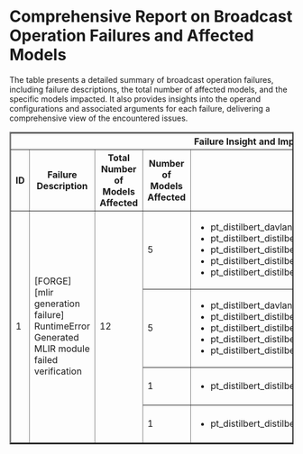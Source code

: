 <h1>Comprehensive Report on Broadcast Operation Failures and Affected Models</h1>
<p>The table presents a detailed summary of broadcast operation failures, including failure descriptions, the total number of affected models, and the specific models impacted. It also provides insights into the operand configurations and associated arguments for each failure, delivering a comprehensive view of the encountered issues.</p>
<table border="2">
	<thead>
		<tr style="text-align: center;">
			<th colspan="5">Failure Insight and Impacted Models</th>
			<th colspan="2">Broadcast Operation Details</th>
		</tr>
		<tr style="text-align: center;">
			<th>ID</th>
			<th>Failure Description</th>
			<th>Total Number of Models Affected</th>
			<th>Number of Models Affected</th>
			<th>Affected Models</th>
			<th>Operands</th>
			<th>Arguments</th>
		</tr>
	</thead>
	<tbody>
		<tr>
			<td rowspan="4">1</td>
			<td rowspan="4">[FORGE][mlir generation failure] RuntimeError Generated MLIR module failed verification</td>
			<td rowspan="4">12</td>
			<td>5</td>
			<td><ul><li>pt_distilbert_davlan_distilbert_base_multilingual_cased_ner_hrl_token_cls_hf</li><li>pt_distilbert_distilbert_base_multilingual_cased_mlm_hf</li><li>pt_distilbert_distilbert_base_cased_mlm_hf</li><li>pt_distilbert_distilbert_base_uncased_finetuned_sst_2_english_seq_cls_hf</li><li>pt_distilbert_distilbert_base_uncased_mlm_hf</li></ul></td>
			<td>Operand(type=Activation, shape=(1, 1, 1, 128), dtype=uint1)</td>
			<td>dim : -3<br>shape : 12</td>
		</tr>
		<tr>
			<td>5</td>
			<td><ul><li>pt_distilbert_davlan_distilbert_base_multilingual_cased_ner_hrl_token_cls_hf</li><li>pt_distilbert_distilbert_base_multilingual_cased_mlm_hf</li><li>pt_distilbert_distilbert_base_cased_mlm_hf</li><li>pt_distilbert_distilbert_base_uncased_finetuned_sst_2_english_seq_cls_hf</li><li>pt_distilbert_distilbert_base_uncased_mlm_hf</li></ul></td>
			<td>Operand(type=Activation, shape=(1, 12, 1, 128), dtype=uint1)</td>
			<td>dim : -2<br>shape : 128</td>
		</tr>
		<tr>
			<td>1</td>
			<td><ul><li>pt_distilbert_distilbert_base_cased_distilled_squad_qa_hf</li></ul></td>
			<td>Operand(type=Activation, shape=(1, 1, 1, 384), dtype=uint1)</td>
			<td>dim : -3<br>shape : 12</td>
		</tr>
		<tr>
			<td>1</td>
			<td><ul><li>pt_distilbert_distilbert_base_cased_distilled_squad_qa_hf</li></ul></td>
			<td>Operand(type=Activation, shape=(1, 12, 1, 384), dtype=uint1)</td>
			<td>dim : -2<br>shape : 384</td>
		</tr>
	</tbody>
</table>
